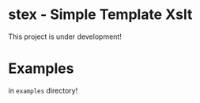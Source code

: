 # stex - Simple Template Xslt

This project is under development!

# Examples

in `examples` directory!
